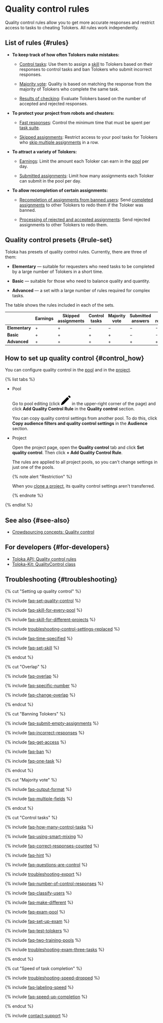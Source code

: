 # Quality control rules

Quality control rules allow you to get more accurate responses and restrict access to tasks to cheating Tolokers. All rules work independently.

## List of rules {#rules}

- **To keep track of how often Tolokers make mistakes:**

    - [Control tasks](goldenset.md): Use them to assign a [skill](../../glossary.md#skill) to Tolokers based on their responses to control tasks and ban Tolokers who submit incorrect responses.

    - [Majority vote](mvote.md): Quality is based on matching the response from the majority of Tolokers who complete the same task.

    - [Results of checking](reviewing-assignments.md): Evaluate Tolokers based on the number of accepted and rejected responses.

- **To protect your project from robots and cheaters:**

    - [Fast responses](quick-answers.md): Control the minimum time that must be spent per [task suite](../../glossary.md#task-suite).

    - [Skipped assignments](skipped-assignments.md): Restrict access to your pool tasks for Tolokers who [skip multiple assignments](pool_statistic-pool.md#skipped-tasks) in a row.

- **To attract a variety of Tolokers:**

    - [Earnings](income.md): Limit the amount each Toloker can earn in the [pool](../../glossary.md#pool) per day.

    - [Submitted assignments](submitted-answers.md): Limit how many assignments each Toloker can submit in the pool per day.

- **To allow recompletion of certain assignments:**

    - [Recompletion of assignments from banned users](restore-task-overlap.md): Send [completed assignments](../../glossary.md#completed-tasks) to other Tolokers to redo them if the Toloker was banned.

    - [Processing of rejected and accepted assignments](reassessment-after-accepting.md): Send rejected assignments to other Tolokers to redo them.

## Quality control presets {#rule-set}

Toloka has presets of quality control rules. Currently, there are three of them:

- **Elementary** — suitable for requesters who need tasks to be completed by a large number of Tolokers in a short time.

- **Basic** — suitable for those who need to balance quality and quantity.

- **Advanced** — a set with a large number of rules required for complex tasks.

The table shows the rules included in each of the sets.

|                | Earnings | Skipped assignments | Control tasks | Majority vote | Submitted answers | Fast responses |
|----------------|----------|---------------------|---------------|---------------|-------------------|----------------|
| **Elementary** | +        | +                   | −             | −             | −                 | -              |
| **Basic**      | +        | +                   | +             | +             | −                 | -              |
| **Advanced**   | +        | +                   | +             | +             | +                 | +              |

## How to set up quality control {#control_how}

You can configure quality control in the [pool](qa-pool-settings.md) and in the [project](project-qa.md).

{% list tabs %}

- Pool

  Go to pool editing (click ![](../_images/location-job/project/edit-project.svg) in the upper-right corner of the page) and click **Add Quality Control Rule** in the **Quality control** section.

  You can copy quality control settings from another pool. To do this, click **Copy audience filters and quality control settings** in the **Audience** section.

- Project

  Open the project page, open the **Quality control** tab and click **Set quality control**. Then click **+ Add Quality Control Rule**.

  The rules are applied to all project pools, so you can't change settings in just one of the pools.

  {% note alert "Restriction" %}

  When you [clone a project](project.md), its quality control settings aren't transferred.

  {% endnote %}

{% endlist %}

## See also {#see-also}

- [Crowdsourcing concepts: Quality control](https://toloka.ai/knowledgebase/quality-control/)

## For developers {#for-developers}

- [Toloka API: Quality control rules](../../api/concepts/quality_control.md)
- [Toloka-Kit: QualityControl class](../../toloka-kit/reference/toloka.client.quality_control.QualityControl.md)

## Troubleshooting {#troubleshooting}

{% cut "Setting up quality control" %}

{% include [faq-set-quality-control](../_includes/faq/pool-setup/set-quality-control.md) %}

{% include [faq-skill-for-every-pool](../_includes/faq/pool-setup/skill-for-every-pool.md) %}

{% include [faq-skill-for-different-projects](../_includes/faq/pool-setup/skill-for-different-projects.md) %}

{% include [troubleshooting-control-settings-replaced](../_includes/troubleshooting/pool-setup/control-settings-replaced.md) %}

{% include [faq-time-specified](../_includes/faq/pool-setup/time-specified.md) %}

{% include [faq-set-skill](../_includes/faq/pool-setup/set-skill.md) %}

{% endcut %}

{% cut "Overlap" %}

{% include [faq-overlap](../_includes/faq/pool-setup/overlap.md) %}

{% include [faq-specific-number](../_includes/faq/pool-setup/specific-number.md) %}

{% include [faq-change-overlap](../_includes/faq/pool-setup/change-overlap.md) %}

{% endcut %}

{% cut "Banning Tolokers" %}

{% include [faq-submit-empty-assignments](../_includes/faq/pool-setup/submit-empty-assignments.md) %}

{% include [faq-incorrect-responses](../_includes/faq/pool-setup/incorrect-responses.md) %}

{% include [faq-get-access](../_includes/faq/pool-setup/get-access.md) %}

{% include [faq-ban](../_includes/faq/pool-setup/ban.md) %}

{% include [faq-one-task](../_includes/faq/pool-setup/one-task.md) %}

{% endcut %}

{% cut "Majority vote" %}

{% include [faq-output-format](../_includes/faq/pool-setup/output-format.md) %}

{% include [faq-multiple-fields](../_includes/faq/pool-setup/multiple-fields.md) %}

{% endcut %}

{% cut "Control tasks" %}

{% include [faq-how-many-control-tasks](../_includes/faq/pool-setup/how-many-control-tasks.md) %}

{% include [faq-using-smart-mixing](../_includes/faq/adding-tasks-to-the-pool/using-smart-mixing.md) %}

{% include [faq-correct-responses-counted](../_includes/faq/pool-setup/correct-responses-counted.md) %}

{% include [faq-hint](../_includes/faq/pool-setup/hint.md) %}

{% include [faq-questions-are-control](../_includes/faq/pool-setup/questions-are-control.md) %}

{% include [troubleshooting-export](../_includes/troubleshooting/pool-setup/export.md) %}

{% include [faq-number-of-control-responses](../_includes/faq/pool-setup/number-of-control-responses.md) %}

{% include [faq-classify-users](../_includes/faq/pool-setup/classify-users.md) %}

{% include [faq-make-different](../_includes/faq/pool-setup/make-different.md) %}

{% include [faq-exam-pool](../_includes/faq/pool-setup/exam-pool.md) %}

{% include [faq-set-up-exam](../_includes/faq/pool-setup/set-up-exam.md) %}

{% include [faq-test-tolokers](../_includes/faq/pool-setup/test-tolokers.md) %}

{% include [faq-two-training-pools](../_includes/faq/pool-setup/two-training-pools.md) %}

{% include [troubleshooting-exam-three-tasks](../_includes/troubleshooting/pool-setup/exam-three-tasks.md) %}

{% endcut %}

{% cut "Speed of task completion" %}

{% include [troubleshooting-speed-dropped](../_includes/troubleshooting/pool-setup/speed-dropped.md) %}

{% include [faq-labeling-speed](../_includes/faq/project-settings/labeling-speed.md) %}

{% include [faq-speed-up-completion](../_includes/faq/pool-setup/speed-up-completion.md) %}

{% endcut %}

{% include [contact-support](../_includes/contact-support.md) %}